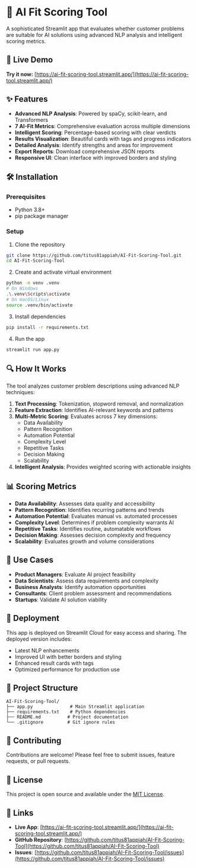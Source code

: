 # 🤖 AI Fit Scoring Tool

A sophisticated Streamlit app that evaluates whether customer problems are suitable for AI solutions using advanced NLP analysis and intelligent scoring metrics.

## 🚀 Live Demo

**Try it now:** [https://ai-fit-scoring-tool.streamlit.app/](https://ai-fit-scoring-tool.streamlit.app/)

## ✨ Features

- **Advanced NLP Analysis**: Powered by spaCy, scikit-learn, and Transformers
- **7 AI-Fit Metrics**: Comprehensive evaluation across multiple dimensions
- **Intelligent Scoring**: Percentage-based scoring with clear verdicts
- **Results Visualization**: Beautiful cards with tags and progress indicators
- **Detailed Analysis**: Identify strengths and areas for improvement
- **Export Reports**: Download comprehensive JSON reports
- **Responsive UI**: Clean interface with improved borders and styling

## 🛠️ Installation

### Prerequisites
- Python 3.8+
- pip package manager

### Setup
1. Clone the repository
```bash
git clone https://github.com/titus81appiah/AI-Fit-Scoring-Tool.git
cd AI-Fit-Scoring-Tool
```

2. Create and activate virtual environment
```bash
python -m venv .venv
# On Windows
.\.venv\Scripts\activate
# On macOS/Linux
source .venv/bin/activate
```

3. Install dependencies
```bash
pip install -r requirements.txt
```

4. Run the app
```bash
streamlit run app.py
```

## 🔍 How It Works

The tool analyzes customer problem descriptions using advanced NLP techniques:

1. **Text Processing**: Tokenization, stopword removal, and normalization
2. **Feature Extraction**: Identifies AI-relevant keywords and patterns
3. **Multi-Metric Scoring**: Evaluates across 7 key dimensions:
   - Data Availability
   - Pattern Recognition
   - Automation Potential
   - Complexity Level
   - Repetitive Tasks
   - Decision Making
   - Scalability
4. **Intelligent Analysis**: Provides weighted scoring with actionable insights

## 📊 Scoring Metrics

- **Data Availability**: Assesses data quality and accessibility
- **Pattern Recognition**: Identifies recurring patterns and trends
- **Automation Potential**: Evaluates manual vs. automated processes
- **Complexity Level**: Determines if problem complexity warrants AI
- **Repetitive Tasks**: Identifies routine, automatable workflows
- **Decision Making**: Assesses decision complexity and frequency
- **Scalability**: Evaluates growth and volume considerations

## 🎯 Use Cases

- **Product Managers**: Evaluate AI project feasibility
- **Data Scientists**: Assess data requirements and complexity
- **Business Analysts**: Identify automation opportunities
- **Consultants**: Client problem assessment and recommendations
- **Startups**: Validate AI solution viability

## 🚀 Deployment

This app is deployed on Streamlit Cloud for easy access and sharing. The deployed version includes:
- Latest NLP enhancements
- Improved UI with better borders and styling
- Enhanced result cards with tags
- Optimized performance for production use

## 📁 Project Structure

```
AI-Fit-Scoring-Tool/
├── app.py              # Main Streamlit application
├── requirements.txt    # Python dependencies
├── README.md          # Project documentation
└── .gitignore         # Git ignore rules
```

## 🤝 Contributing

Contributions are welcome! Please feel free to submit issues, feature requests, or pull requests.

## 📄 License

This project is open source and available under the [MIT License](LICENSE).

## 🔗 Links

- **Live App**: [https://ai-fit-scoring-tool.streamlit.app/](https://ai-fit-scoring-tool.streamlit.app/)
- **GitHub Repository**: [https://github.com/titus81appiah/AI-Fit-Scoring-Tool](https://github.com/titus81appiah/AI-Fit-Scoring-Tool)
- **Issues**: [https://github.com/titus81appiah/AI-Fit-Scoring-Tool/issues](https://github.com/titus81appiah/AI-Fit-Scoring-Tool/issues)
